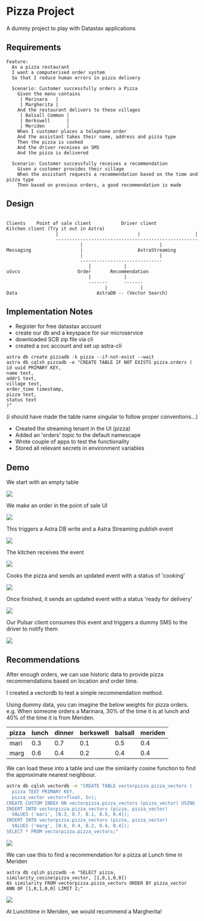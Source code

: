 # Pizza Project

A dummy project to play with Datastax applications

## Requirements

```
Feature: 
  As a pizza restaurant
  I want a computerised order system
  So that I reduce human errors in pizza delivery

  Scenario: Customer successfully orders a Pizza
    Given the menu contains
     | Marinara   |
     | Margherita |
    And the restaurant delivers to these villages
     | Balsall Common |
     | Berkswell      |
     | Meriden        |
    When I customer places a telephone order
    And the assistant takes their name, address and pizza type
    Then the pizza is cooked
    And the driver receives an SMS
    And the pizza is delivered
    
  Scenario: Customer successfully receives a recommendation
    Given a customer provides their village 
    When the assistant requests a recommendation based on the time and pizza type
    Then based on previous orders, a good recommendation is made

```


## Design

```

Clients    Point of sale client           Driver client         Kitchen client (Try it out in Astra)
                  |                             |                    |
                  ----------------------------------------------------
                           |                            |
Messaging                  |                    AstraStreaming
                           |                            |
                           ------------------------------
                              |            |       
uSvcs                     Order       Recommendation
                              |            |        
                              -------      -------
                                    |            |
Data                             AstraDB -- (Vector Search)

```

## Implementation Notes

- Register for free datastax account
- create our db and a keyspace for our microservice
- downloaded SCB zip file via cli
- created a svc account and set up astra-cli

```
astra db create pizzadb -k pizza --if-not-exist --wait
astra db cqlsh pizzadb -e "CREATE TABLE IF NOT EXISTS pizza.orders (
id uuid PRIMARY KEY,
name text,
addr1 text,
village text,
order_time timestamp,
pizza text,
status text
)"
```

(i should have made the table name singular to follow proper conventions...)

- Created the streaming tenant in the UI (pizza)
- Added an 'orders' topic to the default namescape
- Wrote couple of apps to test the functionality
- Stored all relevant secrets in environment variables

## Demo

We start with an empty table

![](table.jpg)

We make an order in the point of sale UI

![](ui.jpg)

This triggers a Astra DB write and a Astra Streaming publish event

![](table-row.jpg)

The kitchen receives the event

![](accepted.jpg)

Cooks the pizza and sends an updated event with a status of 'cooking'

![](cooking.jpg)

Once finished, it sends an updated event with a status 'ready for delivery'

![](ready.jpg)

Our Pulsar client consumes this event and triggers a dummy SMS to the driver to notify them

![](sms.jpg)

## Recommendations

After enough orders, we can use historic data to provide pizza recommendations based on location and order time.

I created a vectordb to test a simple recommendation method.

Using dummy data, you can imagine the below weights for pizza orders. e.g. When someone orders a Marinara, 30% of the time it is at lunch and 40% of the time it is from Meriden.

|pizza | lunch | dinner | berkswell | balsall | meriden |
|------|-------|--------|-----------|---------|---------|
|mari  | 0.3   | 0.7    | 0.1       | 0.5     | 0.4     |
|marg  | 0.6   | 0.4    | 0.2       | 0.4     | 0.4     |

We can load these into a table and use the similarity cosine function to find the approximate nearest neighbour.


```sh
astra db cqlsh vectordb -e "CREATE TABLE vectorpizza.pizza_vectors (
  pizza TEXT PRIMARY KEY, 
  pizza_vector vector<float, 5>);
CREATE CUSTOM INDEX ON vectorpizza.pizza_vectors (pizza_vector) USING 'StorageAttachedIndex';
INSERT INTO vectorpizza.pizza_vectors (pizza, pizza_vector)
  VALUES ('mari', [0.3, 0.7, 0.1, 0.5, 0.4]);
INSERT INTO vectorpizza.pizza_vectors (pizza, pizza_vector)
  VALUES ('marg', [0.6, 0.4, 0.2, 0.4, 0.4]);
SELECT * FROM vectorpizza.pizza_vectors;"
```

![](vectors.jpg)

We can use this to find a recommendation for a pizza at Lunch time in Meriden
```
astra db cqlsh pizzadb -e "SELECT pizza, similarity_cosine(pizza_vector, [1,0,1,0,0]) 
AS similarity FROM vectorpizza.pizza_vectors ORDER BY pizza_vector 
ANN OF [1,0,1,0,0] LIMIT 2;"
```

![](rec.jpg)

At Lunchtime in Meriden, we would recommend a Margherita!


